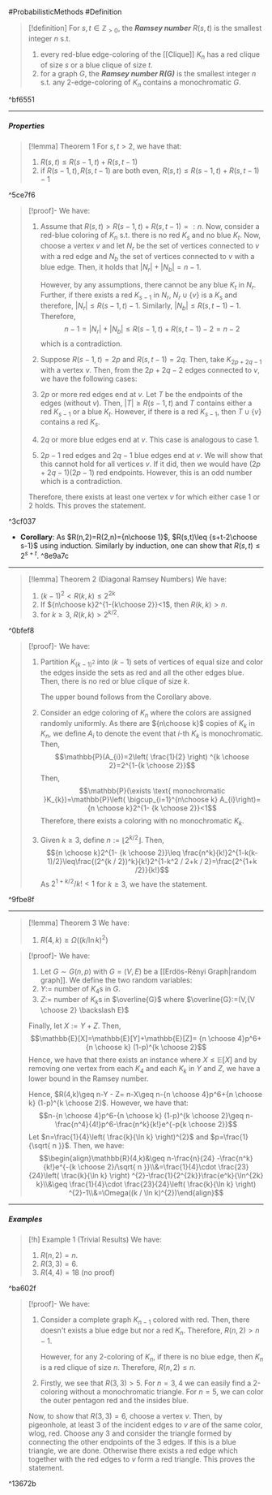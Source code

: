 #ProbabilisticMethods #Definition 

> [!definition]
> For $s,t\in \mathbb{Z}_{>0}$, the ***Ramsey number*** $R(s,t)$ is the smallest integer $n$ s.t. 
> 1. every red-blue edge-coloring of the [[Clique]] $K_{n}$ has a red clique of size $s$ or a blue clique of size $t$.
> 2. for a graph $G$, the ***Ramsey number $R(G)$*** is the smallest integer $n$ s.t. any 2-edge-coloring of $K_{n}$ contains a monochromatic $G$. 

^bf6551

---
##### Properties
> [!lemma] Theorem 1
> For $s,t>2$, we have that:
> 1. $R(s,t)\leq R(s-1,t)+R(s,t-1)$
> 2. if $R(s-1,t),R(s,t-1)$ are both even, $R(s,t)\leq R(s-1,t)+R(s,t-1)-1$

^5ce7f6

> [!proof]-
> We have:
> 1. Assume that $R(s,t)>R(s-1,t)+R(s,t-1)=:n$. Now, consider a red-blue coloring of $K_{n}$ s.t. there is no red $K_{s}$ and no blue $K_{t}$. Now, choose a vertex $v$ and let $N_{r}$ be the set of vertices connected to $v$ with a red edge and $N_{b}$ the set of vertices connected to $v$ with a blue edge. Then, it holds that $\left| N_{r} \right|+\left| N_{b} \right|=n-1$. 
>    
>    However, by any assumptions, there cannot be any blue $K_{t}$ in $N_{r}$. Further, if there exists a red $K_{s-1}$ in $N_{r}$, $N_{r}\cup \{ v \}$ is a $K_{s}$ and therefore, $\left| N_{r} \right|\leq R(s-1,t)-1$. Similarly, $\left| N_{b} \right|\leq R(s,t-1)-1$. Therefore, $$n-1=\left| N_{r} \right| +\left| N_{b} \right| \leq R(s-1,t)+R(s,t-1)-2=n-2$$which is a contradiction.
> 2. Suppose $R(s-1,t)=2p$ and $R(s,t-1)=2q$. Then, take $K_{2p+2q-1}$ with a vertex $v$. Then, from the $2p+2q-2$ edges connected to $v$, we have the following cases:
> 	1. $2p$ or more red edges end at $v$. Let $T$ be the endpoints of the edges (without $v$). Then, $\left| T \right|\geq R(s-1,t)$ and $T$ contains either a red $K_{s-1}$ or a blue $K_{t}$. However, if there is a red $K_{s-1}$, then $T\cup \{ v \}$ contains a red $K_{s}$. 
> 	2. $2q$ or more blue edges end at $v$. This case is analogous to case 1.
> 	3. $2p-1$ red edges and $2q-1$ blue edges end at $v$. We will show that this cannot hold for all vertices $v$. If it did, then we would have $(2p+2q-1)(2p-1)$ red endpoints. However, this is an odd number which is a contradiction. 
> 	   
> 	Therefore, there exists at least one vertex $v$ for which either case 1 or 2 holds. This proves the statement.

^3cf037

- **Corollary**: As $R(n,2)=R(2,n)={n\choose 1}$, $R(s,t)\leq {s+t-2\choose s-1}$ using induction. Similarly by induction, one can show that $R(s,t)\leq 2^{s+t}$. ^8e9a7c

---
> [!lemma] Theorem 2 (Diagonal Ramsey Numbers)
> We have:
> 1. $(k-1)^{2}< R(k,k)\leq 2^{2k}$
> 2. If ${n\choose k}2^{1-{k\choose 2}}<1$, then $R(k,k)>n$.
> 3. for $k\geq 3$, $R(k,k)> 2^{k / 2}$.

^0bfef8

> [!proof]-
> We have:
> 1. Partition $K_{(k-1)^{2}}$ into $(k-1)$ sets of vertices of equal size and color the edges inside the sets as red and all the other edges blue. Then, there is no red or blue clique of size $k$. 
>    
>    The upper bound follows from the Corollary above.
> 2. Consider an edge coloring of $K_{n}$ where the colors are assigned randomly uniformly. As there are ${n\choose k}$ copies of $K_{k}$ in $K_{n}$, we define $A_{i}$ to denote the event that $i$-th $K_{k}$ is monochromatic. Then, $$\mathbb{P}(A_{i})=2\left( \frac{1}{2} \right) ^{k \choose 2}=2^{1-{k \choose 2}}$$Then, $$\mathbb{P}(\exists \text{ monochromatic }K_{k})=\mathbb{P}\left( \bigcup_{i=1}^{n\choose k} A_{i}\right)={n \choose k}2^{1- {k \choose 2}}<1$$Therefore, there exists a coloring with no monochromatic $K_{k}$. 
> 3. Given $k\geq 3$, define $n:= \left\lfloor 2^{ k /2}\right\rfloor$. Then, $${n \choose k}2^{1- {k \choose 2}}\leq \frac{n^k}{k!}2^{1-k(k-1)/2}\leq\frac{(2^{k / 2})^k}{k!}2^{1-k^2 / 2+k / 2}=\frac{2^{1+k /2}}{k!}$$As $2^{1+k / 2} / k!<1$ for $k\geq 3$, we have the statement.

^9fbe8f

---
> [!lemma] Theorem 3 
> We have:
> 1. $R(4,k)\geq \Omega((k / \ln k)^{2})$

> [!proof]-
> We have:
> 1. Let $G\sim G(n,p)$ with $G=(V,E)$ be a [[Erdös-Rényi Graph|random graph]]. We define the two random variables:
> 	1. $Y:=$ number of $K_{4}$s in $G$.
> 	2. $Z:=$ number of $K_{k}$s in $\overline{G}$ where $\overline{G}:=(V,{V \choose 2} \backslash E)$
> 	
> 	Finally, let $X:=Y+Z$. Then, $$\mathbb{E}[X]=\mathbb{E}[Y]+\mathbb{E}[Z]= {n \choose 4}p^6+{n \choose k} (1-p)^{k \choose 2}$$Hence, we have that there exists an instance where $X\leq \mathbb{E}[X]$ and by removing one vertex from each $K_{4}$ and each $K_{k}$ in $Y$ and $Z$, we have a lower bound in the Ramsey number. 
> 	
> 	Hence, $R(4,k)\geq n-Y - Z= n-X\geq n-{n \choose 4}p^6+{n \choose k} (1-p)^{k \choose 2}$. However, we have that: $$n-{n \choose 4}p^6-{n \choose k} (1-p)^{k \choose 2}\geq n-\frac{n^4}{4!}p^6-\frac{n^k}{k!}e^{-p{k \choose 2}}$$Let $n=\frac{1}{4}\left( \frac{k}{\ln k} \right)^{2}$ and $p=\frac{1}{\sqrt{ n }}$. Then, we have: $$\begin{align}\mathbb{R}(4,k)&\geq n-\frac{n}{24} -\frac{n^k}{k!}e^{-{k \choose 2}/\sqrt{ n }}\\&=\frac{1}{4}\cdot \frac{23}{24}\left( \frac{k}{\ln k} \right) ^{2}-\frac{1}{2^{2k}}\frac{e^k}{\ln^{2k} k}\\&\geq \frac{1}{4}\cdot \frac{23}{24}\left( \frac{k}{\ln k} \right) ^{2}-1\\&=\Omega((k / \ln k)^{2})\end{align}$$
> 
---
##### Examples
> [!h] Example 1 (Trivial Results)
> We have:
> 1. $R(n,2)=n$. 
> 2. $R(3,3)=6$.
> 3. $R(4,4)=18$ (no proof)

^ba602f

> [!proof]-
> We have:
> 1. Consider a complete graph $K_{n-1}$ colored with red. Then, there doesn't exists a blue edge but nor a red $K_{n}$. Therefore, $R(n,2)>n-1$.
>    
>     However, for any 2-coloring of $K_{n}$, if there is no blue edge, then $K_{n}$ is a red clique of size $n$. Therefore, $R(n,2)\leq n$. 
> 2. Firstly, we see that $R(3,3)>5$. For $n=3,4$ we can easily find a 2-coloring without a monochromatic triangle. For $n=5$, we can color the outer pentagon red and the insides blue. 
> 
> 	Now, to show that $R(3,3)=6$, choose a vertex $v$. Then, by pigeonhole, at least 3 of the incident edges to $v$ are of the same color, wlog, red. Choose any 3 and consider the triangle formed by connecting the other endpoints of the 3 edges. If this is a blue triangle, we are done. Otherwise there exists a red edge which together with the red edges to $v$ form a red triangle. This proves the statement.

^13672b

